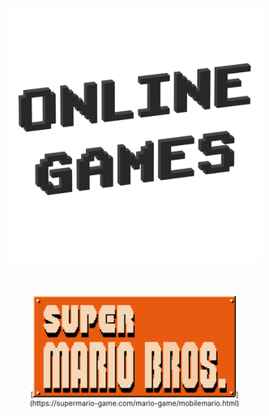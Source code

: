 <p align="center">
  <img src="Images/Icon/Online Games.png" />
  <img src="Images/Materiel/Ligne.png" width="800" height="11" />
  <br></br>
  <br></br>
  [<img alt="Super Mario Bros." width="400px" height="200" src="Images/Icon/Super Mario Bros..png" />](https://supermario-game.com/mario-game/mobilemario.html)
</p>

